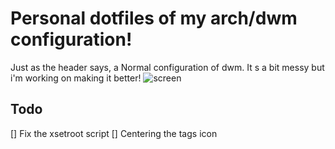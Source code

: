 # Personal dotfiles of my arch/dwm configuration!
Just as the header says, a Normal configuration of dwm.
It s a bit messy but i'm working on making it better! 
![screen]()

## Todo
[] Fix the xsetroot script
[] Centering the tags icon
